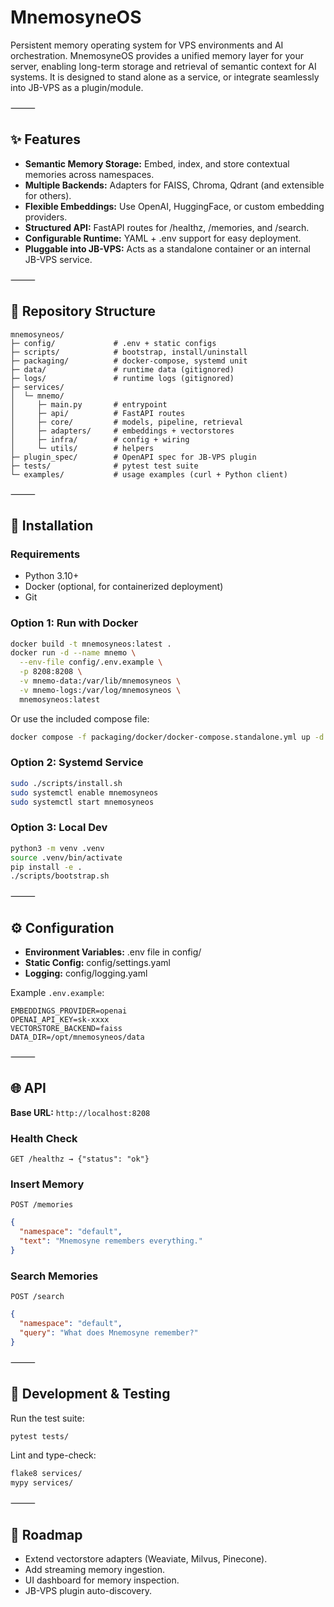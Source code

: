 # MnemosyneOS

Persistent memory operating system for VPS environments and AI orchestration.
MnemosyneOS provides a unified memory layer for your server, enabling long-term storage and retrieval of semantic context for AI systems. It is designed to stand alone as a service, or integrate seamlessly into JB-VPS as a plugin/module.

⸻

## ✨ Features

- **Semantic Memory Storage:** Embed, index, and store contextual memories across namespaces.
- **Multiple Backends:** Adapters for FAISS, Chroma, Qdrant (and extensible for others).
- **Flexible Embeddings:** Use OpenAI, HuggingFace, or custom embedding providers.
- **Structured API:** FastAPI routes for /healthz, /memories, and /search.
- **Configurable Runtime:** YAML + .env support for easy deployment.
- **Pluggable into JB-VPS:** Acts as a standalone container or an internal JB-VPS service.

⸻

## 📂 Repository Structure

```
mnemosyneos/
├─ config/             # .env + static configs
├─ scripts/            # bootstrap, install/uninstall
├─ packaging/          # docker-compose, systemd unit
├─ data/               # runtime data (gitignored)
├─ logs/               # runtime logs (gitignored)
├─ services/
│  └─ mnemo/
│     ├─ main.py       # entrypoint
│     ├─ api/          # FastAPI routes
│     ├─ core/         # models, pipeline, retrieval
│     ├─ adapters/     # embeddings + vectorstores
│     ├─ infra/        # config + wiring
│     └─ utils/        # helpers
├─ plugin_spec/        # OpenAPI spec for JB-VPS plugin
├─ tests/              # pytest test suite
└─ examples/           # usage examples (curl + Python client)
```

⸻

## 🚀 Installation

### Requirements
- Python 3.10+
- Docker (optional, for containerized deployment)
- Git

### Option 1: Run with Docker

```bash
docker build -t mnemosyneos:latest .
docker run -d --name mnemo \
  --env-file config/.env.example \
  -p 8208:8208 \
  -v mnemo-data:/var/lib/mnemosyneos \
  -v mnemo-logs:/var/log/mnemosyneos \
  mnemosyneos:latest
```

Or use the included compose file:

```bash
docker compose -f packaging/docker/docker-compose.standalone.yml up -d
```

### Option 2: Systemd Service

```bash
sudo ./scripts/install.sh
sudo systemctl enable mnemosyneos
sudo systemctl start mnemosyneos
```

### Option 3: Local Dev

```bash
python3 -m venv .venv
source .venv/bin/activate
pip install -e .
./scripts/bootstrap.sh
```

⸻

## ⚙️ Configuration

- **Environment Variables:** .env file in config/
- **Static Config:** config/settings.yaml
- **Logging:** config/logging.yaml

Example `.env.example`:

```env
EMBEDDINGS_PROVIDER=openai
OPENAI_API_KEY=sk-xxxx
VECTORSTORE_BACKEND=faiss
DATA_DIR=/opt/mnemosyneos/data
```

⸻

## 🌐 API

**Base URL:** `http://localhost:8208`

### Health Check
```http
GET /healthz → {"status": "ok"}
```

### Insert Memory
```http
POST /memories
```
```json
{
  "namespace": "default",
  "text": "Mnemosyne remembers everything."
}
```

### Search Memories
```http
POST /search
```
```json
{
  "namespace": "default",
  "query": "What does Mnemosyne remember?"
}
```

⸻

## 🧪 Development & Testing

Run the test suite:

```bash
pytest tests/
```

Lint and type-check:

```bash
flake8 services/
mypy services/
```

⸻

## 📌 Roadmap

- Extend vectorstore adapters (Weaviate, Milvus, Pinecone).
- Add streaming memory ingestion.
- UI dashboard for memory inspection.
- JB-VPS plugin auto-discovery.
```
